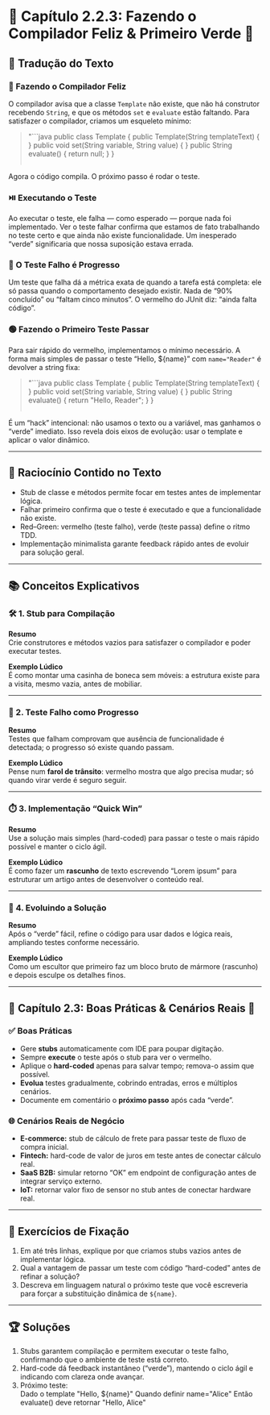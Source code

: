 # 📗 Capítulo 2.2.3: Fazendo o Compilador Feliz & Primeiro Verde 🔄

## 📝 Tradução do Texto

### 🚧 Fazendo o Compilador Feliz  
O compilador avisa que a classe `Template` não existe, que não há construtor recebendo `String`, e que os métodos `set` e `evaluate` estão faltando. Para satisfazer o compilador, criamos um esqueleto mínimo:

> "```java
> public class Template {
>     public Template(String templateText) {
>     }
>     public void set(String variable, String value) {
>     }
>     public String evaluate() {
>         return null;
>     }
> }
> ```"

Agora o código compila. O próximo passo é rodar o teste.

### ⏯️ Executando o Teste  
Ao executar o teste, ele falha — como esperado — porque nada foi implementado. Ver o teste falhar confirma que estamos de fato trabalhando no teste certo e que ainda não existe funcionalidade. Um inesperado “verde” significaria que nossa suposição estava errada.

### 🔴 O Teste Falho é Progresso  
Um teste que falha dá a métrica exata de quando a tarefa está completa: ele só passa quando o comportamento desejado existir. Nada de “90% concluído” ou “faltam cinco minutos”. O vermelho do JUnit diz: “ainda falta código”.

### 🟢 Fazendo o Primeiro Teste Passar  
Para sair rápido do vermelho, implementamos o mínimo necessário. A forma mais simples de passar o teste “Hello, ${name}” com `name="Reader"` é devolver a string fixa:

> "```java
> public class Template {
>     public Template(String templateText) {
>     }
>     public void set(String variable, String value) {
>     }
>     public String evaluate() {
>         return "Hello, Reader";
>     }
> }
> ```"

É um “hack” intencional: não usamos o texto ou a variável, mas ganhamos o “verde” imediato. Isso revela dois eixos de evolução: usar o template e aplicar o valor dinâmico.

---

## 🧠 Raciocínio Contido no Texto

- Stub de classe e métodos permite focar em testes antes de implementar lógica.  
- Falhar primeiro confirma que o teste é executado e que a funcionalidade não existe.  
- Red–Green: vermelho (teste falho), verde (teste passa) define o ritmo TDD.  
- Implementação minimalista garante feedback rápido antes de evoluir para solução geral.

---

## 📚 Conceitos Explicativos

### 🛠️ 1. Stub para Compilação  
**Resumo**  
Crie construtores e métodos vazios para satisfazer o compilador e poder executar testes.

**Exemplo Lúdico**  
É como montar uma casinha de boneca sem móveis: a estrutura existe para a visita, mesmo vazia, antes de mobiliar.

---

### 🎯 2. Teste Falho como Progresso  
**Resumo**  
Testes que falham comprovam que ausência de funcionalidade é detectada; o progresso só existe quando passam.

**Exemplo Lúdico**  
Pense num **farol de trânsito**: vermelho mostra que algo precisa mudar; só quando virar verde é seguro seguir.

---

### ⏱️ 3. Implementação “Quick Win”  
**Resumo**  
Use a solução mais simples (hard-coded) para passar o teste o mais rápido possível e manter o ciclo ágil.

**Exemplo Lúdico**  
É como fazer um **rascunho** de texto escrevendo “Lorem ipsum” para estruturar um artigo antes de desenvolver o conteúdo real.

---

### 🔄 4. Evoluindo a Solução  
**Resumo**  
Após o “verde” fácil, refine o código para usar dados e lógica reais, ampliando testes conforme necessário.

**Exemplo Lúdico**  
Como um escultor que primeiro faz um bloco bruto de mármore (rascunho) e depois esculpe os detalhes finos.

---

## 💼 Capítulo 2.3: Boas Práticas & Cenários Reais 🌟

### ✅ Boas Práticas  
- Gere **stubs** automaticamente com IDE para poupar digitação.  
- Sempre **execute** o teste após o stub para ver o vermelho.  
- Aplique o **hard-coded** apenas para salvar tempo; remova-o assim que possível.  
- **Evolua** testes gradualmente, cobrindo entradas, erros e múltiplos cenários.  
- Documente em comentário o **próximo passo** após cada “verde”.

### 🌐 Cenários Reais de Negócio  
- **E-commerce:** stub de cálculo de frete para passar teste de fluxo de compra inicial.  
- **Fintech:** hard-code de valor de juros em teste antes de conectar cálculo real.  
- **SaaS B2B:** simular retorno “OK” em endpoint de configuração antes de integrar serviço externo.  
- **IoT:** retornar valor fixo de sensor no stub antes de conectar hardware real.

---

## 📝 Exercícios de Fixação

1. Em até três linhas, explique por que criamos stubs vazios antes de implementar lógica.  
2. Qual a vantagem de passar um teste com código “hard-coded” antes de refinar a solução?  
3. Descreva em linguagem natural o próximo teste que você escreveria para forçar a substituição dinâmica de `${name}`.

---

## 🏆 Soluções

1. Stubs garantem compilação e permitem executar o teste falho, confirmando que o ambiente de teste está correto.  
2. Hard-code dá feedback instantâneo (“verde”), mantendo o ciclo ágil e indicando com clareza onde avançar.  
3. Próximo teste:  
Dado o template "Hello, ${name}" Quando definir name="Alice" Então evaluate() deve retornar "Hello, Alice"